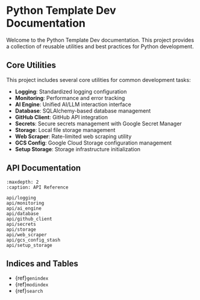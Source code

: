 # Python Template Dev Documentation

Welcome to the Python Template Dev documentation. This project provides a collection of reusable utilities and best practices for Python development.

## Core Utilities

This project includes several core utilities for common development tasks:

- **Logging**: Standardized logging configuration
- **Monitoring**: Performance and error tracking
- **AI Engine**: Unified AI/LLM interaction interface
- **Database**: SQLAlchemy-based database management
- **GitHub Client**: GitHub API integration
- **Secrets**: Secure secrets management with Google Secret Manager
- **Storage**: Local file storage management
- **Web Scraper**: Rate-limited web scraping utility
- **GCS Config**: Google Cloud Storage configuration management
- **Setup Storage**: Storage infrastructure initialization

## API Documentation

```{toctree}
:maxdepth: 2
:caption: API Reference

api/logging
api/monitoring
api/ai_engine
api/database
api/github_client
api/secrets
api/storage
api/web_scraper
api/gcs_config_stash
api/setup_storage
```

## Indices and Tables

* {ref}`genindex`
* {ref}`modindex`
* {ref}`search`
